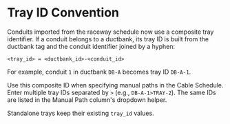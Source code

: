 # Tray ID Convention

Conduits imported from the raceway schedule now use a composite tray identifier. If a conduit belongs to a ductbank, its tray ID is built from the ductbank tag and the conduit identifier joined by a hyphen:

```
<tray_id> = <ductbank_id>-<conduit_id>
```

For example, conduit `1` in ductbank `DB-A` becomes tray ID `DB-A-1`.

Use this composite ID when specifying manual paths in the Cable Schedule. Enter multiple tray IDs separated by `>` (e.g., `DB-A-1>TRAY-2`). The same IDs are listed in the Manual Path column's dropdown helper.

Standalone trays keep their existing `tray_id` values.

